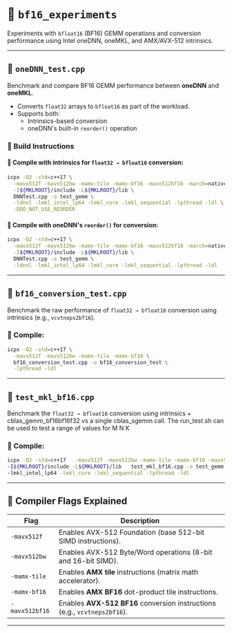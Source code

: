 # 🧪 `bf16_experiments`

Experiments with `bfloat16` (BF16) GEMM operations and conversion performance using Intel oneDNN, oneMKL, and AMX/AVX-512 intrinsics.

---

## 📄 `oneDNN_test.cpp`

Benchmark and compare BF16 GEMM performance between **oneDNN** and **oneMKL**.

- Converts `float32` arrays to `bfloat16` as part of the workload.
- Supports both:
  - Intrinsics-based conversion
  - oneDNN's built-in `reorder()` operation

### 🔧 Build Instructions

#### 🔹 Compile with intrinsics for `float32 → bfloat16` conversion:

```bash
icpx -O2 -std=c++17 \
  -mavx512f -mavx512bw -mamx-tile -mamx-bf16 -mavx512bf16 -march=native \
  -I${MKLROOT}/include -L${MKLROOT}/lib \
  DNNTest.cpp -o test_gemm \
  -ldnnl -lmkl_intel_lp64 -lmkl_core -lmkl_sequential -lpthread -ldl \
  -DDO_NOT_USE_REORDER
```

#### 🔹 Compile with oneDNN's `reorder()` for conversion:

```bash
icpx -O2 -std=c++17 \
  -mavx512f -mavx512bw -mamx-tile -mamx-bf16 -mavx512bf16 -march=native \
  -I${MKLROOT}/include -L${MKLROOT}/lib \
  DNNTest.cpp -o test_gemm \
  -ldnnl -lmkl_intel_lp64 -lmkl_core -lmkl_sequential -lpthread -ldl
```

---

## 📄 `bf16_conversion_test.cpp`

Benchmark the raw performance of `float32 → bfloat16` conversion using intrinsics (e.g., `vcvtneps2bf16`).

### 🔧 Compile:

```bash
icpx -O2 -std=c++17 \
  -mavx512f -mavx512bw -mamx-tile -mamx-bf16 \
  bf16_conversion_test.cpp -o bf16_conversion_test \
  -lpthread -ldl
```

---

## 📄 `test_mkl_bf16.cpp`

Benchmark the `float32 → bfloat16` conversion using intrinsics + cblas_gemm_bf16bf16f32 vs a single cblas_sgemm call.
The run_test.sh can be used to test a range of values for M N K

### 🔧 Compile:

```bash
icpx -O2 -std=c++17   -mavx512f -mavx512bw -mamx-tile -mamx-bf16 -mavx512bf16 -march=native \
-I${MKLROOT}/include -L${MKLROOT}/lib   test_mkl_bf16.cpp -o test_gemm   \
-lmkl_intel_lp64 -lmkl_core -lmkl_sequential -lpthread -ldl
```
---


## 🚩 Compiler Flags Explained

| Flag              | Description |
|-------------------|-------------|
| `-mavx512f`       | Enables AVX-512 Foundation (base 512-bit SIMD instructions). |
| `-mavx512bw`      | Enables AVX-512 Byte/Word operations (8-bit and 16-bit SIMD). |
| `-mamx-tile`      | Enables **AMX tile** instructions (matrix math accelerator). |
| `-mamx-bf16`      | Enables **AMX BF16** dot-product tile instructions. |
| `-mavx512bf16`    | Enables **AVX-512 BF16** conversion instructions (e.g., `vcvtneps2bf16`). |

---





